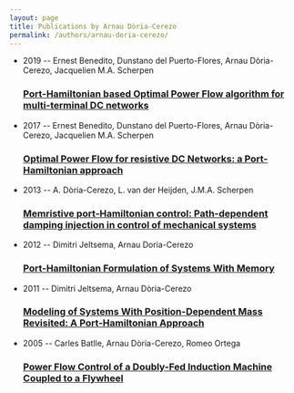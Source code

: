 ```yaml
---
layout: page
title: Publications by Arnau Dòria-Cerezo
permalink: /authors/arnau-doria-cerezo/
---
```


<ul class="post-list">
<li><span class='post-meta'>2019 -- Ernest Benedito, Dunstano del Puerto-Flores, Arnau Dòria-Cerezo, Jacquelien M.A. Scherpen</span><h3><a class='post-link' href='../../port-hamiltonian-based-optimal-power-flow-algorithm-for-multi-terminal-dc-networks'>Port-Hamiltonian based Optimal Power Flow algorithm for multi-terminal DC networks</a></h3></li>
<li><span class='post-meta'>2017 -- Ernest Benedito, Dunstano del Puerto-Flores, Arnau Dòria-Cerezo, Jacquelien M.A. Scherpen</span><h3><a class='post-link' href='../../optimal-power-flow-for-resistive-dc-networks-a-port-hamiltonian-approach'>Optimal Power Flow for resistive DC Networks: a Port-Hamiltonian approach</a></h3></li>
<li><span class='post-meta'>2013 -- A. Dòria-Cerezo, L. van der Heijden, J.M.A. Scherpen</span><h3><a class='post-link' href='../../memristive-port-hamiltonian-control-path-dependent-damping-injection-in-control-of-mechanical-systems'>Memristive port-Hamiltonian control: Path-dependent damping injection in control of mechanical systems</a></h3></li>
<li><span class='post-meta'>2012 -- Dimitri Jeltsema, Arnau Doria-Cerezo</span><h3><a class='post-link' href='../../port-hamiltonian-formulation-of-systems-with-memory'>Port-Hamiltonian Formulation of Systems With Memory</a></h3></li>
<li><span class='post-meta'>2011 -- Dimitri Jeltsema, Arnau Dòria-Cerezo</span><h3><a class='post-link' href='../../modeling-of-systems-with-position-dependent-mass-revisited-a-port-hamiltonian-approach'>Modeling of Systems With Position-Dependent Mass Revisited: A Port-Hamiltonian Approach</a></h3></li>
<li><span class='post-meta'>2005 -- Carles Batlle, Arnau Dòria-Cerezo, Romeo Ortega</span><h3><a class='post-link' href='../../power-flow-control-of-a-doubly-fed-induction-machine-coupled-to-a-flywheel'>Power Flow Control of a Doubly-Fed Induction Machine Coupled to a Flywheel</a></h3></li>

</ul>
